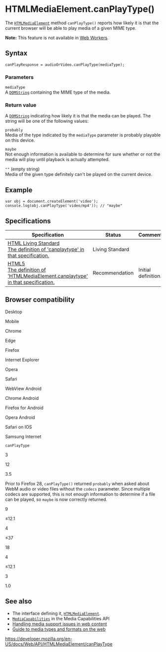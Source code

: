 HTMLMediaElement.canPlayType()
==============================

The [`HTMLMediaElement`](../htmlmediaelement) method `canPlayType()` reports how likely it is that the current browser will be able to play media of a given MIME type.

**Note:** This feature is not available in [Web Workers](../web_workers_api).

Syntax
------

    canPlayResponse = audioOrVideo.canPlayType(mediaType);

### Parameters

`mediaType`  
A [`DOMString`](../domstring) containing the MIME type of the media.

### Return value

A [`DOMString`](../domstring) indicating how likely it is that the media can be played. The string will be one of the following values:

`probably`  
Media of the type indicated by the `mediaType` parameter is probably playable on this device.

`maybe`  
Not enough information is available to determine for sure whether or not the media will play until playback is actually attempted.

 `""` (empty string)  
Media of the given type definitely can't be played on the current device.

Example
-------

    var obj = document.createElement('video');
    console.log(obj.canPlayType('video/mp4')); // "maybe"

Specifications
--------------

<table><thead><tr class="header"><th>Specification</th><th>Status</th><th>Comment</th></tr></thead><tbody><tr class="odd"><td><a href="https://html.spec.whatwg.org/multipage/#dom-navigator-canplaytype">HTML Living Standard<br />
<span class="small">The definition of 'canplaytype' in that specification.</span></a></td><td><span class="spec-living">Living Standard</span></td><td></td></tr><tr class="even"><td><a href="https://www.w3.org/TR/html52/embedded-content-0.html#htmlmediaelement">HTML5<br />
<span class="small">The definition of 'HTMLMediaElement.canplaytype' in that specification.</span></a></td><td><span class="spec-rec">Recommendation</span></td><td>Initial definition.</td></tr></tbody></table>

Browser compatibility
---------------------

Desktop

Mobile

Chrome

Edge

Firefox

Internet Explorer

Opera

Safari

WebView Android

Chrome Android

Firefox for Android

Opera Android

Safari on IOS

Samsung Internet

`canPlayType`

3

12

3.5

Prior to Firefox 28, `canPlayType()` returned `probably` when asked about WebM audio or video files without the `codecs` parameter. Since multiple codecs are supported, this is not enough information to determine if a file can be played, so `maybe` is now correctly returned.

9

≤12.1

4

≤37

18

4

≤12.1

3

1.0

See also
--------

-   The interface defining it, [`HTMLMediaElement`](../htmlmediaelement).
-   [`MediaCapabilities`](../mediacapabilities) in the Media Capabilities API
-   [Handling media support issues in web content](https://developer.mozilla.org/en-US/docs/Web/Media/Formats/Support_issues)
-   [Guide to media types and formats on the web](https://developer.mozilla.org/en-US/docs/Web/Media/Formats)

<a href="https://developer.mozilla.org/en-US/docs/Web/API/HTMLMediaElement/canPlayType" class="_attribution-link">https://developer.mozilla.org/en-US/docs/Web/API/HTMLMediaElement/canPlayType</a>
